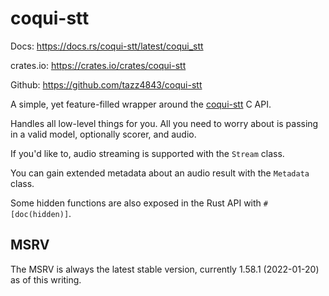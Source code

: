 # coqui-stt

Docs: https://docs.rs/coqui-stt/latest/coqui_stt

crates.io: https://crates.io/crates/coqui-stt

Github: https://github.com/tazz4843/coqui-stt

A simple, yet feature-filled wrapper around the
[coqui-stt](https://stt.readthedocs.io/en/latest) C API.

Handles all low-level things for you.
All you need to worry about is passing in a valid model, optionally scorer, and audio.

If you'd like to, audio streaming is supported with the `Stream` class.

You can gain extended metadata about an audio result with the `Metadata` class.

Some hidden functions are also exposed in the Rust API with `#[doc(hidden)]`.

## MSRV

The MSRV is always the latest stable version,
currently 1.58.1 (2022-01-20) as of this writing.
